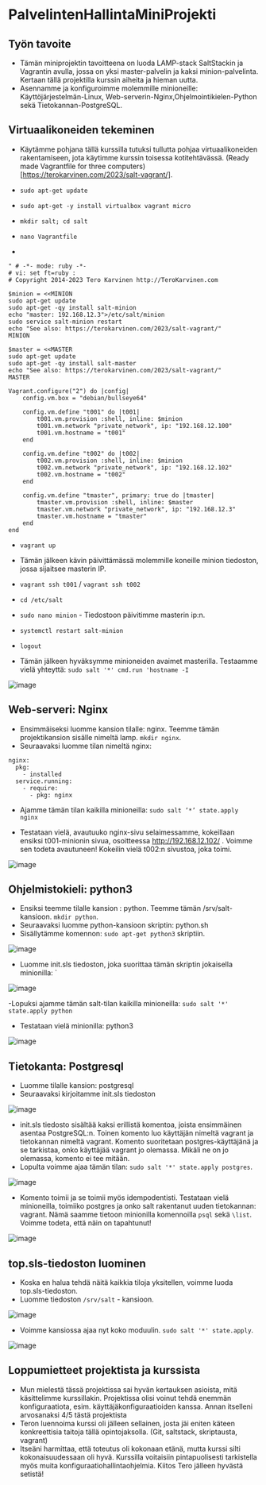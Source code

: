 # PalvelintenHallintaMiniProjekti

## Työn tavoite
- Tämän miniprojektin tavoitteena on luoda LAMP-stack SaltStackin ja Vagrantin avulla, jossa on yksi master-palvelin ja kaksi minion-palvelinta. Kertaan tällä projektilla kurssin aiheita ja hieman uutta.
- Asennamme ja konfiguroimme molemmille minioneille: Käyttöjärjestelmän-Linux, Web-serverin-Nginx,Ohjelmointikielen-Python sekä Tietokannan-PostgreSQL.

## Virtuaalikoneiden tekeminen

- Käytämme pohjana tällä kurssilla tutuksi tullutta pohjaa virtuaalikoneiden rakentamiseen, jota käytimme kurssin toisessa kotitehtävässä.
(Ready made Vagrantfile for three computers)[https://terokarvinen.com/2023/salt-vagrant/].

- `sudo apt-get update`
- `sudo apt-get -y install virtualbox vagrant micro`

- `mkdir salt; cd salt`
- `nano Vagrantfile`
- 
```
" # -*- mode: ruby -*-
# vi: set ft=ruby :
# Copyright 2014-2023 Tero Karvinen http://TeroKarvinen.com

$minion = <<MINION
sudo apt-get update
sudo apt-get -qy install salt-minion
echo "master: 192.168.12.3">/etc/salt/minion
sudo service salt-minion restart
echo "See also: https://terokarvinen.com/2023/salt-vagrant/"
MINION

$master = <<MASTER
sudo apt-get update
sudo apt-get -qy install salt-master
echo "See also: https://terokarvinen.com/2023/salt-vagrant/"
MASTER

Vagrant.configure("2") do |config|
	config.vm.box = "debian/bullseye64"

	config.vm.define "t001" do |t001|
		t001.vm.provision :shell, inline: $minion
		t001.vm.network "private_network", ip: "192.168.12.100"
		t001.vm.hostname = "t001"
	end

	config.vm.define "t002" do |t002|
		t002.vm.provision :shell, inline: $minion
		t002.vm.network "private_network", ip: "192.168.12.102"
		t002.vm.hostname = "t002"
	end

	config.vm.define "tmaster", primary: true do |tmaster|
		tmaster.vm.provision :shell, inline: $master
		tmaster.vm.network "private_network", ip: "192.168.12.3"
		tmaster.vm.hostname = "tmaster"
	end
end
```

- `vagrant up`

- Tämän jälkeen kävin päivittämässä molemmille koneille minion tiedoston, jossa sijaitsee masterin IP.
- `vagrant ssh t001` / `vagrant ssh t002`
- `cd /etc/salt`
- `sudo nano minion` - Tiedostoon päivitimme masterin ip:n.
- `systemctl restart salt-minion`
- `logout`

- Tämän jälkeen hyväksymme minioneiden avaimet masterilla. Testaamme vielä yhteyttä: `sudo salt '*' cmd.run 'hostname -I`

![image](https://github.com/WindoCode/PalvelintenHallintaMiniProjekti/assets/110290723/c7c4b125-8dea-49f7-9ba3-67e526ce3d69)


## Web-serveri: Nginx

- Ensimmäiseksi luomme kansion tilalle: nginx. Teemme tämän projektikansion sisälle nimeltä lamp. `mkdir nginx`.
- Seuraavaksi luomme tilan nimeltä nginx:

```
nginx:
  pkg:
    - installed
  service.running:
    - require:
      - pkg: nginx
```

- Ajamme tämän tilan kaikilla minioneilla: `sudo salt ’*’ state.apply nginx`

- Testataan vielä, avautuuko nginx-sivu selaimessamme, kokeillaan ensiksi t001-minionin sivua, osoitteessa http://192.168.12.102/ . Voimme sen todeta avautuneen! Kokeilin vielä t002:n sivustoa, joka toimi.

![image](https://github.com/WindoCode/PalvelintenHallintaMiniProjekti/assets/110290723/01176675-cd87-4e96-acae-83b5992242ff)

## Ohjelmistokieli: python3

- Ensiksi teemme tilalle kansion : python. Teemme tämän /srv/salt-kansioon. `mkdir python`.
- Seuraavaksi luomme python-kansioon skriptin: python.sh
- Sisällytämme komennon: `sudo apt-get python3` skriptiin.

![image](https://github.com/WindoCode/PalvelintenHallintaMiniProjekti/assets/110290723/a0d466fe-8e6c-4959-9cb7-018f433909f6)

- Luomme init.sls tiedoston, joka suorittaa tämän skriptin jokaisella minionilla: `

![image](https://github.com/WindoCode/PalvelintenHallintaMiniProjekti/assets/110290723/73676acc-02d9-4933-bac6-fee71a52e567)

-Lopuksi ajamme tämän salt-tilan kaikilla minioneilla: `sudo salt '*' state.apply python`

- Testataan vielä minionilla: python3

![image](https://github.com/WindoCode/PalvelintenHallintaMiniProjekti/assets/110290723/c9b96a91-efa3-4484-ad3b-d296dc0e47f6)


## Tietokanta: Postgresql

- Luomme tilalle kansion: postgresql
- Seuraavaksi kirjoitamme init.sls tiedoston

![image](https://github.com/WindoCode/PalvelintenHallintaMiniProjekti/assets/110290723/8885d097-716f-4112-8c61-944c7ded30cb)

- init.sls tiedosto sisältää kaksi erillistä komentoa, joista ensimmäinen asentaa PostgreSQL:n. Toinen komento luo käyttäjän nimeltä vagrant ja tietokannan nimeltä vagrant. Komento suoritetaan postgres-käyttäjänä ja se tarkistaa, onko käyttäjää vagrant jo olemassa. Mikäli ne on jo olemassa, komento ei tee mitään.
-  Lopulta voimme ajaa tämän tilan: `sudo salt '*' state.apply postgres`.

![image](https://github.com/WindoCode/PalvelintenHallintaMiniProjekti/assets/110290723/e1e8fdd9-b607-40a4-a7a6-81ce092b1166)

- Komento toimii ja se toimii myös idempodentisti. Testataan vielä minioneilla, toimiiko postgres ja onko salt rakentanut uuden tietokannan: vagrant. Nämä saamme tietoon minionilla komennoilla `psql` sekä `\list`. Voimme todeta, että näin on tapahtunut!

![image](https://github.com/WindoCode/PalvelintenHallintaMiniProjekti/assets/110290723/7c0a0593-484d-4a77-a36c-7b5b1c30068e)

## top.sls-tiedoston luominen

- Koska en halua tehdä näitä kaikkia tiloja yksitellen, voimme luoda top.sls-tiedoston.
- Luomme tiedoston `/srv/salt` - kansioon.

![image](https://github.com/WindoCode/PalvelintenHallintaMiniProjekti/assets/110290723/f3dc4244-96a6-4dcd-bece-b30ca9d1f1d1)

- Voimme kansiossa ajaa nyt koko moduulin. `sudo salt '*' state.apply`.

![image](https://github.com/WindoCode/PalvelintenHallintaMiniProjekti/assets/110290723/9bbe4e5e-cece-45ac-bdd1-9538fcbdf9e9)

## Loppumietteet projektista ja kurssista

- Mun mielestä tässä projektissa sai hyvän kertauksen asioista, mitä käsittelimme kurssillakin. Projektissa olisi voinut tehdä enemmän konfiguraatiota, esim. käyttäjäkonfiguraatioiden kanssa. Annan itselleni arvosanaksi 4/5 tästä projektista
- Teron luennoima kurssi oli jälleen sellainen, josta jäi eniten käteen konkreettisia taitoja tällä opintojaksolla. (Git, saltstack, skriptausta, vagrant)
- Itseäni harmittaa, että toteutus oli kokonaan etänä, mutta kurssi silti kokonaisuudessaan oli hyvä. Kurssilla voitaisiin pintapuolisesti tarkistella myös muita konfiguraatiohallintaohjelmia. Kiitos Tero jälleen hyvästä setistä!





